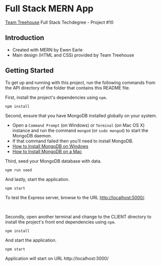 # Full Stack MERN App

<a href="https://teamtreehouse.com" target="_blank">Team Treehouse</a> Full Stack Techdegree - Project #10

## Introduction

* Created with MERN by Ewen Earle
* Main design (HTML and CSS) provided by Team Treehouse

## Getting Started

To get up and running with this project, run the following commands from the API directory of the folder that contains this README file.

First, install the project's dependencies using `npm`.

```
npm install

```

Second, ensure that you have MongoDB installed globally on your system.

* Open a `Command Prompt` (on Windows) or `Terminal` (on Mac OS X) instance and run the command `mongod` (or `sudo mongod`) to start the MongoDB daemon.
* If that command failed then you’ll need to install MongoDB.
* [How to Install MongoDB on Windows](http://treehouse.github.io/installation-guides/windows/mongo-windows.html)
* [How to Install MongoDB on a Mac](http://treehouse.github.io/installation-guides/mac/mongo-mac.html)

Third, seed your MongoDB database with data.

```
npm run seed
```

And lastly, start the application.

```
npm start
```

To test the Express server, browse to the URL [http://localhost:5000/](http://localhost:5000/).

<br />

Secondly, open another terminal and change to the CLIENT directory to install the project's front end dependencies using `npm`.

```
npm install

```
And start the application.

```
npm start
```

Application will start on URL http://localhost:3000/